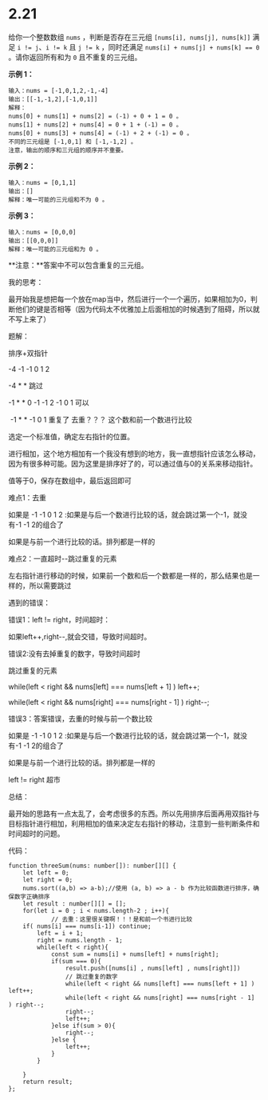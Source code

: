 ﻿
# 2.21

给你一个整数数组 `nums` ，判断是否存在三元组 `[nums[i], nums[j], nums[k]]` 满足 `i != j`、`i != k` 且 `j != k` ，同时还满足 `nums[i] + nums[j] + nums[k] == 0` 。请你返回所有和为 `0` 且不重复的三元组。

**示例 1：**

```
输入：nums = [-1,0,1,2,-1,-4]
输出：[[-1,-1,2],[-1,0,1]]
解释：
nums[0] + nums[1] + nums[2] = (-1) + 0 + 1 = 0 。
nums[1] + nums[2] + nums[4] = 0 + 1 + (-1) = 0 。
nums[0] + nums[3] + nums[4] = (-1) + 2 + (-1) = 0 。
不同的三元组是 [-1,0,1] 和 [-1,-1,2] 。
注意，输出的顺序和三元组的顺序并不重要。
```

**示例 2：**

```
输入：nums = [0,1,1]
输出：[]
解释：唯一可能的三元组和不为 0 。
```

**示例 3：**

```
输入：nums = [0,0,0]
输出：[[0,0,0]]
解释：唯一可能的三元组和为 0 。
```

**注意：**答案中不可以包含重复的三元组。

我的思考：

最开始我是想把每一个放在map当中，然后进行一个一个遍历，如果相加为0，判断他们的键是否相等（因为代码太不优雅加上后面相加的时候遇到了阻碍，所以就不写上来了）

题解：

排序+双指针

-4 -1 -1 0 1 2 

-4         *     *    跳过

   -1    * *   0   -1 -1 2  -1 0 1 可以

​      -1 * *        -1 0 1   重复了  去重？？？   这个数和前一个数进行比较

选定一个标准值，确定左右指针的位置。

进行相加，这个地方相加有一个我没有想到的地方，我一直想指针应该怎么移动，因为有很多种可能。因为这里是排序好了的，可以通过值与0的关系来移动指针。

值等于0，保存在数组中，最后返回即可

难点1：去重

如果是  -1 -1 0 1 2 :如果是与后一个数进行比较的话，就会跳过第一个-1，就没有-1 -1 2的组合了

如果是与前一个进行比较的话。排列都是一样的

难点2：一直超时--跳过重复的元素

左右指针进行移动的时候，如果前一个数和后一个数都是一样的，那么结果也是一样的，所以需要跳过

遇到的错误：

错误1：left != right，时间超时：

如果left++,right--,就会交错，导致时间超时。

错误2:没有去掉重复的数字，导致时间超时

跳过重复的元素

while(left < right && nums[left] === nums[left + 1] ) left++;

while(left < right && nums[right] === nums[right - 1] ) right--;

错误3：答案错误，去重的时候与前一个数比较

如果是  -1 -1 0 1 2 :如果是与后一个数进行比较的话，就会跳过第一个-1，就没有-1 -1 2的组合了

如果是与前一个进行比较的话。排列都是一样的

left != right 超市

总结：

最开始的思路有一点太乱了，会考虑很多的东西。所以先用排序后面再用双指针与目标指针进行相加，利用相加的值来决定左右指针的移动，注意到一些判断条件和时间超时的问题。

代码：

```
function threeSum(nums: number[]): number[][] {
    let left = 0;
    let right = 0;
    nums.sort((a,b) => a-b);//使用 (a, b) => a - b 作为比较函数进行排序，确保数字正确排序
    let result : number[][] = [];
    for(let i = 0 ; i < nums.length-2 ; i++){
            // 去重：这里很关键啊！！！是和前一个书进行比较
    if( nums[i] === nums[i-1]) continue;
        left = i + 1;
        right = nums.length - 1;
        while(left < right){
            const sum = nums[i] + nums[left] + nums[right];
            if(sum === 0){
                result.push([nums[i] , nums[left] , nums[right]])
                // 跳过重复的数字
                while(left < right && nums[left] === nums[left + 1] ) left++;
                while(left < right && nums[right] === nums[right - 1] ) right--;
                right--;
                left++;
            }else if(sum > 0){
                right--;
            }else {
                left++;
            }
        }
        
    }
    return result;
};
```





